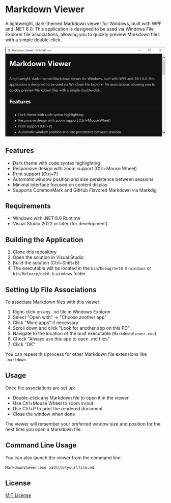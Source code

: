 # Markdown Viewer

A lightweight, dark-themed Markdown viewer for Windows, built with WPF and .NET 8.0. This application is designed to be used via Windows File Explorer file associations, allowing you to quickly preview Markdown files with a simple double-click.

![Markdown Viewer screenshot](screenshot.png)

## Features

- Dark theme with code syntax highlighting
- Responsive design with zoom support (Ctrl+Mouse Wheel)
- Print support (Ctrl+P)
- Automatic window position and size persistence between sessions
- Minimal interface focused on content display
- Supports CommonMark and GitHub Flavored Markdown via Markdig

## Requirements

- Windows with .NET 8.0 Runtime
- Visual Studio 2022 or later (for development)

## Building the Application

1. Clone this repository
2. Open the solution in Visual Studio
3. Build the solution (Ctrl+Shift+B)
4. The executable will be located in the `bin/Debug/net8.0-windows` or `bin/Release/net8.0-windows` folder

## Setting Up File Associations

To associate Markdown files with this viewer:

1. Right-click on any `.md` file in Windows Explorer
2. Select "Open with" → "Choose another app"
3. Click "More apps" if necessary
4. Scroll down and click "Look for another app on this PC"
5. Navigate to the location of the built executable (`MarkdownViewer.exe`)
6. Check "Always use this app to open .md files"
7. Click "OK"

You can repeat this process for other Markdown file extensions like `.markdown`.

## Usage

Once file associations are set up:
- Double-click any Markdown file to open it in the viewer
- Use Ctrl+Mouse Wheel to zoom in/out
- Use Ctrl+P to print the rendered document
- Close the window when done

The viewer will remember your preferred window size and position for the next time you open a Markdown file.

## Command Line Usage

You can also launch the viewer from the command line:

```
MarkdownViewer.exe path\to\your\file.md
```

## License

[MIT License](LICENSE.md)
